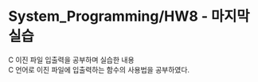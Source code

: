 # System_Programming/HW8 - 마지막 실습
C 이진 파일 입출력을 공부하며 실습한 내용</br>
C 언어로 이진 파일에 입출력하는 함수의 사용법을 공부하였다.</br>